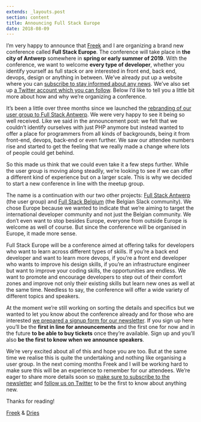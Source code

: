 ```yaml
---
extends: _layouts.post
section: content
title: Announcing Full Stack Europe
date: 2018-08-09
---
```

I’m very happy to announce that [Freek](https://twitter.com/freekmurze) and I are organizing a brand new conference called **Full Stack Europe**. The conference will take place in **the city of Antwerp** somewhere in **spring or early summer of 2019**. With the conference, we want to welcome **every type of developer**, whether you identify yourself as full stack or are interested in front end, back end, devops, design or anything in between. We’ve already put up a website where you can [subscribe to stay informed about any news](http://fullstackeurope.com/). We’ve also set up [a Twitter account which you can follow](https://twitter.com/fullstackeu). Below I’d like to tell you a little bit more about how and why we’re organizing a conference.

It’s been a little over three months since we launched the [rebranding of our user group to Full Stack Antwerp](https://medium.com/@driesvints/hi-there-full-stack-antwerp-d10dcb96d93). We were very happy to see it being so well received. Like we said in the announcement post: we felt that we couldn’t identify ourselves with just PHP anymore but instead wanted to offer a place for programmers from all kinds of backgrounds, being it from front-end, devops, back-end or even further. We saw our attendee numbers rise and started to get the feeling that we really made a change where lots of people could get behind.

So this made us think that we could even take it a few steps further. While the user group is moving along steadily, we’re looking to see if we can offer a different kind of experience but on a larger scale. This is why we decided to start a new conference in line with the meetup group.

The name is a continuation with our two other projects: [Full Stack Antwerp](http://fullstackantwerp.be/) (the user group) and [Full Stack Belgium](https://fullstackbelgium.be/) (the Belgian Slack community). We chose Europe because we wanted to indicate that we’re aiming to target the international developer community and not just the Belgian community. We don’t even want to stop besides Europe, everyone from outside Europe is welcome as well of course. But since the conference will be organised in Europe, it made more sense.

Full Stack Europe will be a conference aimed at offering talks for developers who want to learn across different types of skills. If you’re a back end developer and want to learn more devops, if you’re a front end developer who wants to improve his design skills, if you’re an infrastructure engineer but want to improve your coding skills, the opportunities are endless. We want to promote and encourage developers to step out of their comfort zones and improve not only their existing skills but learn new ones as well at the same time. Needless to say, the conference will offer a wide variety of different topics and speakers.

At the moment we’re still working on sorting the details and specifics but we wanted to let you know about the conference already and for those who are interested [we prepared a signup form for our newsletter](https://fullstackeurope.com/). If you sign up here you’ll be the **first in line for announcements** and the first one for now and in the future **to be able to buy tickets** once they’re available. Sign up and you’ll also **be the first to know when we announce speakers**.

We’re very excited about all of this and hope you are too. But at the same time we realise this is quite the undertaking and nothing like organising a user group. In the next coming months Freek and I will be working hard to make sure this will be an experience to remember for our attendees. We’re eager to share more details soon so [make sure to subscribe to the newsletter](https://fullstackeurope.com/) and [follow us on Twitter](https://twitter.com/fullstackeu) to be the first to know about anything new.

Thanks for reading!

[Freek](https://twitter.com/freekmurze/) & [Dries](https://twitter.com/driesvints/)
